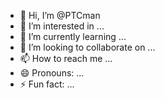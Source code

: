 - 👋 Hi, I’m @PTCman
- 👀 I’m interested in ...
- 🌱 I’m currently learning ...
- 💞️ I’m looking to collaborate on ...
- 📫 How to reach me ...
- 😄 Pronouns: ...
- ⚡ Fun fact: ...

<!---
PTCman/PTCman is a ✨ special ✨ repository because its `README.md` (this file) appears on your GitHub profile.
You can click the Preview link to take a look at your changes.
--->
